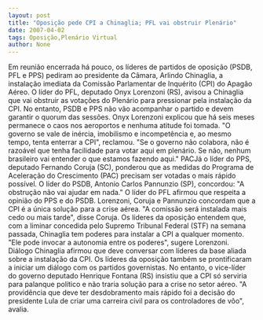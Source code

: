 ```yaml
---
layout: post
title: "Oposição pede CPI a Chinaglia; PFL vai obstruir Plenário"
date: 2007-04-02
tags: Oposição,Plenário Virtual
author: None
---
```

Em reunião encerrada há pouco, os líderes de partidos de oposição (PSDB, PFL e PPS) pediram ao presidente da Câmara, Arlindo Chinaglia, a instalação imediata da Comissão Parlamentar de Inquérito (CPI) do Apagão Aéreo. O líder do PFL, deputado Onyx Lorenzoni (RS), avisou a Chinaglia que vai obstruir as votações do Plenário para pressionar pela instalação da CPI. No entanto, PSDB e PPS não vão acompanhar o partido e devem garantir o quorum das sessões.
Onyx Lorenzoni explicou que há seis meses permanece o caos nos aeroportos e nenhuma atitude foi tomada. \"O governo se vale de inércia, imobilismo e incompetência e, ao mesmo tempo, tenta enterrar a CPI\", reclamou. \"Se o governo não colabora, não é razoável que tenha facilidade para votar aqui em plenário. Se não, nenhum brasileiro vai entender o que estamos fazendo aqui.\"
PACJá o líder do PPS, deputado Fernando Coruja (SC), ponderou que as medidas do Programa de Aceleração do Crescimento (PAC) precisam ser votadas o mais rápido possível. O líder do PSDB, Antonio Carlos Pannunzio (SP), concordou: \"A obstrução não vai ajudar em nada.\" O líder do PFL afirmou que respeita a opinião do PPS e do PSDB.
Lorenzoni, Coruja e Pannunzio concordam que a CPI é a única solução para a crise aérea. \"A comissão será instalada mais cedo ou mais tarde\", disse Coruja. 
Os líderes da oposição entendem que, com a liminar concedida pelo Supremo Tribunal Federal (STF) na semana passada, Chinaglia tem poderes para instalar a CPI a qualquer momento. \"Ele pode invocar a autonomia entre os poderes\", sugere Lorenzoni.
Diálogo
Chinaglia afirmou que deve conversar com líderes da base aliada sobre a instalação da CPI. Os líderes da oposição também se prontificaram a iniciar um diálogo com os partidos governistas.
No entanto, o vice-líder do governo deputado Henrique Fontana (RS) insistiu que a CPI só serviria para palanque político e não traria solução para a crise no setor aéreo. \"A providência que deve ter desdobramento mais rápido foi a decisão do presidente Lula de criar uma carreira civil para os controladores de vôo\", avalia. 